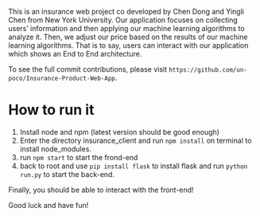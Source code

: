 This is an insurance web project co developed by Chen Dong and Yingli Chen from New York University.
Our application focuses on collecting users’ information and then applying our machine learning algorithms to analyze it. Then, we adjust our price based on the results of our machine learning algorithms. That is to say, users can interact with our application which shows an End to End architecture. 

To see the full commit contributions, please visit ```https://github.com/un-poco/Insurance-Product-Web-App```.

# How to run it
1. Install node and npm (latest version should be good enough)
2. Enter the directory insurance_client and run ```npm install``` on terminal to install node_modules.
3. run ```npm start``` to start the frond-end
4. back to root and use ```pip install flask``` to install flask and run ```python run.py``` to start the back-end.

Finally, you should be able to interact with the front-end!

Good luck and have fun!

